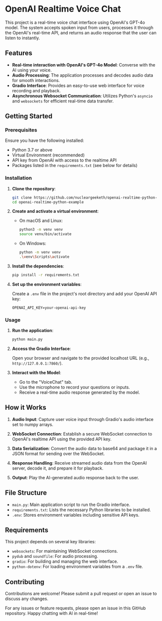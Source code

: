 # OpenAI Realtime Voice Chat

This project is a real-time voice chat interface using OpenAI's GPT-4o model. The system accepts spoken input from users, processes it through the OpenAI's real-time API, and returns an audio response that the user can listen to instantly.

## Features

- **Real-time interaction with OpenAI's GPT-4o Model**: Converse with the AI using your voice.
- **Audio Processing**: The application processes and decodes audio data for smooth interactions.
- **Gradio Interface**: Provides an easy-to-use web interface for voice recording and playback.
- **Asynchronous Websocket Communication**: Utilizes Python's `asyncio` and `websockets` for efficient real-time data transfer.

## Getting Started

### Prerequisites

Ensure you have the following installed:

- Python 3.7 or above
- Virtual Environment (recommended)
- API key from OpenAI with access to the realtime API
- Packages listed in the `requirements.txt` (see below for details)

### Installation

1. **Clone the repository**:

   ```bash
   git clone https://github.com/nucleargeeketh/openai-realtime-python-example.git
   cd openai-realtime-python-example
   ```

2. **Create and activate a virtual environment**:

   - On macOS and Linux:
     ```bash
     python3 -m venv venv
     source venv/bin/activate
     ```
   - On Windows:
     ```bash
     python -m venv venv
     .\venv\Scripts\activate
     ```

3. **Install the dependencies**:

   ```bash
   pip install -r requirements.txt
   ```

4. **Set up the environment variables**:

   Create a `.env` file in the project's root directory and add your OpenAI API key:
   
   ```
   OPENAI_API_KEY=your-openai-api-key
   ```

### Usage

1. **Run the application**:

   ```bash
   python main.py
   ```

2. **Access the Gradio Interface**:

   Open your browser and navigate to the provided localhost URL (e.g., `http://127.0.0.1:7860/`).

3. **Interact with the Model**:

   - Go to the &quot;VoiceChat&quot; tab.
   - Use the microphone to record your questions or inputs.
   - Receive a real-time audio response generated by the model.

## How it Works

1. **Audio Input**: Capture user voice input through Gradio's audio interface set to numpy arrays.

2. **WebSocket Connection**: Establish a secure WebSocket connection to OpenAI's realtime API using the provided API key.

3. **Data Serialization**: Convert the audio data to base64 and package it in a JSON format for sending over the WebSocket.

4. **Response Handling**: Receive streamed audio data from the OpenAI server, decode it, and prepare it for playback.

5. **Output**: Play the AI-generated audio response back to the user.

## File Structure

- `main.py`: Main application script to run the Gradio interface.
- `requirements.txt`: Lists the necessary Python libraries to be installed.
- `.env`: Stores environment variables including sensitive API keys.

## Requirements

This project depends on several key libraries:

- `websockets`: For maintaining WebSocket connections.
- `pydub` and `soundfile`: For audio processing.
- `gradio`: For building and managing the web interface.
- `python-dotenv`: For loading environment variables from a `.env` file.

## Contributing

Contributions are welcome! Please submit a pull request or open an issue to discuss any changes.

For any issues or feature requests, please open an issue in this GitHub repository. Happy chatting with AI in real-time!